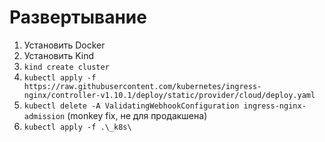 # Развертывание
1. Установить Docker
2. Установить Kind
3. `kind create cluster`
4. `kubectl apply -f https://raw.githubusercontent.com/kubernetes/ingress-nginx/controller-v1.10.1/deploy/static/provider/cloud/deploy.yaml`
5. `kubectl delete -A ValidatingWebhookConfiguration ingress-nginx-admission` (monkey fix, не для продакшена)
6. `kubectl apply -f .\_k8s\`